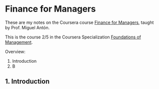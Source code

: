 # Finance for Managers

These are my notes on the Coursera course [Finance for Managers](https://www.coursera.org/learn/operational-finance?), taught by Prof. Miguel Antón.

This is the course 2/5 in the Coursera Specialization [Foundations of Management](https://www.coursera.org/specializations/foundations-management?).

Overview:
1. Introduction
2. B

## 1. Introduction